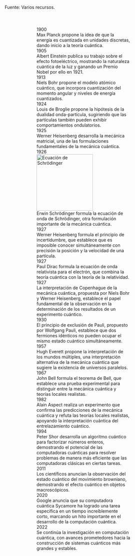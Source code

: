 <!DOCTYPE html>
<meta charset="UTF-8">

<html>
<head>
<style>
.timeline {
  position: relative;
  max-width: 300px;  /* tamaño del lugar donde irá el texto */
  margin: auto;
  padding: 40px 20px;
}

.timeline::after {
  content: '';
  position: absolute;
  width: 2px;
  background-color: #000;
  top: 0;
  bottom: 0;
  left: 50%;
  margin-left: -1px;
}

.timeline-item {
  position: relative;
  margin-bottom: 30px;
}

.timeline-item::after {
  content: '';
  position: absolute;
  width: 20px;
  height: 20px;
  background-color: red;
  border-radius: 50%;
  top: 0;
  left: 50%;
  margin-left: -10px;
}

.timeline-content {
  position: relative;
  left: 700px;
  font-size: 14px; /* Adjust font size */
}

.timeline-date {
  font-weight: bold;
  margin-bottom: 10px;
}

.timeline-description {
  margin-bottom: 10px;
}

.timeline-item:nth-child(even) .timeline-content {
  left: -60%;
}

.timeline-item:nth-child(odd) .timeline-content {
  left: 60%; /* Adjusted left position for odd items */
}

@media screen and (max-width: 700px) {
      .timeline {max-width: 200px;   left: 0.5cm}


</style>
</head>

<body>

  <p>Fuente: Varios recursos.</p>

<div class="timeline">
  <div class="timeline-item">
    <div class="timeline-content">
      <div class="timeline-date">1900</div>
      <div class="timeline-description">Max Planck propone la idea de que la energía es cuantizada en unidades discretas, dando inicio a la teoría cuántica.</div>
    </div>
  </div>
  <div class="timeline-item">
    <div class="timeline-content">
      <div class="timeline-date">1905</div>
      <div class="timeline-description">Albert Einstein publica su trabajo sobre el efecto fotoeléctrico, mostrando la naturaleza cuántica de la luz y ganando un Premio Nobel por ello en 1921.</div>
    </div>
  </div>
  <div class="timeline-item">
    <div class="timeline-content">
      <div class="timeline-date">1913</div>
      <div class="timeline-description">Niels Bohr propone el modelo atómico cuántico, que incorpora cuantización del momento angular y niveles de energía cuantizados.</div>
    </div>
  </div>
  <div class="timeline-item">
    <div class="timeline-content">
      <div class="timeline-date">1924</div>
      <div class="timeline-description">Louis de Broglie propone la hipótesis de la dualidad onda-partícula, sugiriendo que las partículas también pueden exhibir comportamientos ondulatorios.</div>
    </div>
  </div>
  <div class="timeline-item">
    <div class="timeline-content">
      <div class="timeline-date">1925</div>
      <div class="timeline-description">Werner Heisenberg desarrolla la mecánica matricial, una de las formulaciones fundamentales de la mecánica cuántica.</div>
    </div>
  </div>
  <div class="timeline-item">
    <div class="timeline-content">
      <div class="timeline-date">1926</div>
      <img src="https://miro.medium.com/v2/resize:fit:1400/0*iZPs3b28ttOft7Xf.jpg" alt="Ecuación de Schrödinger" style="width: 180px; height: auto;">
      <div class="timeline-description">Erwin Schrödinger formula la ecuación de onda de Schrödinger, otra formulación importante de la mecánica cuántica.</div>
    </div>
  </div>
  <div class="timeline-item">
    <div class="timeline-content">
      <div class="timeline-date">1927</div>
      <div class="timeline-description">Werner Heisenberg formula el principio de incertidumbre, que establece que es imposible conocer simultáneamente con precisión la posición y la velocidad de una partícula.</div>
    </div>
  </div>
  <div class="timeline-item">
    <div class="timeline-content">
      <div class="timeline-date">1927</div>
      <div class="timeline-description">Paul Dirac formula la ecuación de onda relativista para el electrón, que combina la teoría cuántica con la teoría de la relatividad.</div>
    </div>
  </div>
  <div class="timeline-item">
    <div class="timeline-content">
      <div class="timeline-date">1927</div>
      <div class="timeline-description">La interpretación de Copenhague de la mecánica cuántica, propuesta por Niels Bohr y Werner Heisenberg, establece el papel fundamental de la observación en la determinación de los resultados de un experimento cuántico.</div>
    </div>
  </div>
  <div class="timeline-item">
    <div class="timeline-content">
      <div class="timeline-date">1930</div>
      <div class="timeline-description">El principio de exclusión de Pauli, propuesto por Wolfgang Pauli, establece que dos fermiones idénticos no pueden ocupar el mismo estado cuántico simultáneamente.</div>
    </div>
  </div>
  <div class="timeline-item">
    <div class="timeline-content">
      <div class="timeline-date">1957</div>
      <div class="timeline-description">Hugh Everett propone la interpretación de los mundos múltiples, una interpretación alternativa de la mecánica cuántica que sugiere la existencia de universos paralelos.</div>
    </div>
  </div>
  <div class="timeline-item">
    <div class="timeline-content">
      <div class="timeline-date">1967</div>
      <div class="timeline-description">John Bell formula el teorema de Bell, que establece una prueba experimental para distinguir entre la mecánica cuántica y teorías locales realistas.</div>
    </div>
  </div>
  <div class="timeline-item">
    <div class="timeline-content">
      <div class="timeline-date">1982</div>
      <div class="timeline-description">Alain Aspect realiza un experimento que confirma las predicciones de la mecánica cuántica y refuta las teorías locales realistas, apoyando la interpretación cuántica del entrelazamiento cuántico.</div>
    </div>
  </div>
  <div class="timeline-item">
    <div class="timeline-content">
      <div class="timeline-date">1994</div>
      <div class="timeline-description">Peter Shor desarrolla un algoritmo cuántico para factorizar números enteros, demostrando el potencial de las computadoras cuánticas para resolver problemas de manera más eficiente que las computadoras clásicas en ciertas tareas.</div>
    </div>
  </div>
  <div class="timeline-item">
    <div class="timeline-content">
      <div class="timeline-date">2011</div>
      <div class="timeline-description">Los científicos anuncian la observación del estado cuántico del movimiento browniano, demostrando el efecto cuántico en objetos macroscópicos.</div>
    </div>
  </div>
  <div class="timeline-item">
    <div class="timeline-content">
      <div class="timeline-date">2020</div>
      <div class="timeline-description">Google anuncia que su computadora cuántica Sycamore ha logrado una tarea específica en un tiempo increíblemente corto, marcando un hito importante en el desarrollo de la computación cuántica.</div>
    </div>
  </div>
  <div class="timeline-item">
    <div class="timeline-content">
      <div class="timeline-date">2022</div>
      <div class="timeline-description">Se continúa la investigación en computación cuántica, con avances prometedores hacia la construcción de sistemas cuánticos más grandes y estables.</div>
    </div>
  </div>


